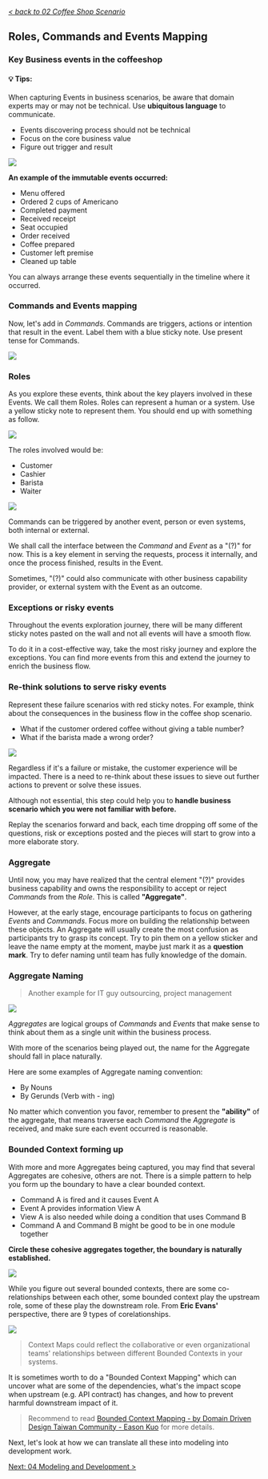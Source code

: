_[< back to 02 Coffee Shop Scenario](../02-coffee-shop-scenario/README.md)_

## Roles, Commands and Events Mapping

### Key Business events in the coffeeshop

#### :bulb: Tips:
When capturing Events in business scenarios, be aware that domain experts may or may not be technical. Use **ubiquitous language** to communicate.
- Events discovering process should not be technical
- Focus on the core business value
- Figure out trigger and result

![](../img/coffee-shop-events-v2.png?)

**An example of the immutable events occurred:**
* Menu offered
* Ordered 2 cups of Americano
* Completed payment
* Received receipt
* Seat occupied
* Order received
* Coffee prepared
* Customer left premise
* Cleaned up table

You can always arrange these events sequentially in the timeline where it occurred.

### Commands and Events mapping

Now, let's add in *Commands*. Commands are triggers, actions or intention that result in the event. Label them with a blue sticky note. Use present tense for Commands.

![](../img/coffee-shop-role-trigger-v2.png?)

### Roles

As you explore these events, think about the key players involved in these Events. We call them Roles. Roles can represent a human or a system. Use a yellow sticky note to represent them. You should end up with something as follow.

![](../img/coffee-shop-event-trigger-v2.png?)

The roles involved would be:
* Customer
* Cashier
* Barista
* Waiter

![](../img/coffee-shop-role-trigger-v3.png)

Commands can be triggered by another event, person or even systems, both internal or external.

We shall call the interface between the *Command* and *Event* as a "(?)" for now. This is a key element in serving the requests, process it internally, and once the process finished, results in the Event.

Sometimes, "(?)" could also communicate with other business capability provider, or external system with the Event as an outcome.

<!--
From technical viewpoint, we can adopt pub-sub mechanism to deal with this scenario.
-->
### Exceptions or risky events

Throughout the events exploration journey, there will be many different sticky notes pasted on the wall and not all events will have a smooth flow.

To do it in a cost-effective way, take the most risky journey and explore the exceptions. You can find more events from this and extend the journey to enrich the business flow.

### Re-think solutions to serve risky events

Represent these failure scenarios with red sticky notes. For example, think about the consequences in the business flow in the coffee shop scenario.

* What if the customer ordered coffee without giving a table number?
* What if the barista made a wrong order?

![](../img/coffee-shop-risk-v2.png?)

Regardless if it's a failure or mistake, the customer experience will be impacted. There is a need to re-think about these issues to sieve out further actions to prevent or solve these issues.

Although not essential, this step could help you to **handle business scenario which you were not familiar with before.**

Replay the scenarios forward and back, each time dropping off some of the questions, risk or exceptions posted and the pieces will start to grow into a more elaborate story.

### Aggregate

Until now, you may have realized that the central element "(?)" provides business capability and owns the responsibility to accept or reject *Commands* from the *Role*. This is called **"Aggregate"**.

However, at the early stage, encourage participants to focus on gathering *Events* and *Commands*. Focus more on building the relationship between these objects. An Aggregate will usually create the most confusion as participants try to grasp its concept. Try to pin them on a yellow sticker and leave the name empty at the moment, maybe just mark it as a **question mark**. Try to defer naming until team has fully knowledge of the domain.

### Aggregate Naming

> Another example for IT guy outsourcing, project management

![](../img/itguy-outsourcing.png)

*Aggregates* are logical groups of *Commands* and *Events* that make sense to think about them as a single unit within the business process.

With more of the scenarios being played out, the name for the Aggregate should fall in place naturally.

Here are some examples of Aggregate naming convention:
* By Nouns
* By Gerunds (Verb with - ing)

No matter which convention you favor, remember to present the **"ability"** of the aggregate, that means traverse each *Command* the *Aggregate* is received, and make sure each event occurred is reasonable.

### Bounded Context forming up

With more and more Aggregates being captured, you may find that several Aggregates are cohesive, others are not. There is a simple pattern to help you form up the boundary to have a clear bounded context.

- Command A is fired and it causes Event A
- Event A provides information View A
- View A is also needed while doing a condition that uses Command B
- Command A and Command B  might be good to be in one module together

**Circle these cohesive aggregates together, the boundary is naturally established.**

![](../img/bcmapping.png)

While you figure out several bounded contexts, there are some co-relationships between each other, some bounded context play the upstream role, some of these play the downstream role. From **Eric Evans'** perspective, there are 9 types of corelationships.

![](../img/legacy-bc.png)

> Context Maps could reflect the collaborative or even organizational teams' relationships between different Bounded Contexts in your systems.

It is sometimes worth to do a "Bounded Context Mapping" which can uncover what are some of the dependencies, what's the impact scope when upstream (e.g. API contract) has changes, and how to prevent harmful downstream impact of it.

> Recommend to read [Bounded Context Mapping - by Domain Driven Design Taiwan Community - Eason Kuo](https://www.slideshare.net/YiChengKuo1/implementing-domaindriven-design-study-group-chapter-3-context-maps) for more details.

Next, let's look at how we can translate all these into modeling into development work.

[Next: 04 Modeling and Development >](../04-modeling-and-development/README.md)
